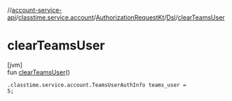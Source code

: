 //[account-service-api](../../../../index.md)/[classtime.service.account](../../index.md)/[AuthorizationRequestKt](../index.md)/[Dsl](index.md)/[clearTeamsUser](clear-teams-user.md)

# clearTeamsUser

[jvm]\
fun [clearTeamsUser](clear-teams-user.md)()

<code>.classtime.service.account.TeamsUserAuthInfo teams_user = 5;</code>
